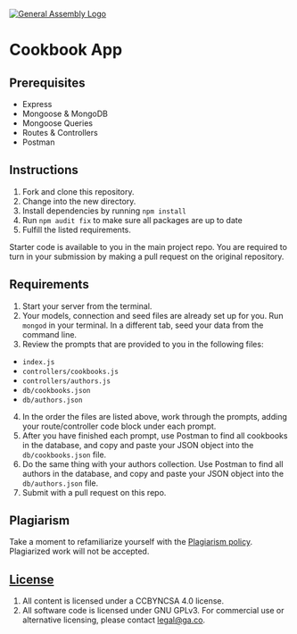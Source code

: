 [![General Assembly Logo](https://camo.githubusercontent.com/1a91b05b8f4d44b5bbfb83abac2b0996d8e26c92/687474703a2f2f692e696d6775722e636f6d2f6b6538555354712e706e67)](https://generalassemb.ly/education/web-development-immersive)

# Cookbook App

## Prerequisites

* Express
* Mongoose & MongoDB
* Mongoose Queries
* Routes & Controllers
* Postman

## Instructions

1. Fork and clone this repository.
2. Change into the new directory.
3. Install dependencies by running `npm install`
4. Run `npm audit fix` to make sure all packages are up to date
5. Fulfill the listed requirements.

Starter code is available to you in the main project repo. You are
required to turn in your submission by making a pull request on the original
repository.

## Requirements

1. Start your server from the terminal.
2. Your models, connection and seed files are already set up for you. Run `mongod` in your terminal. In a different tab, seed your data from the command line.
3. Review the prompts that are provided to you in the following files:

* `index.js`
* `controllers/cookbooks.js`
* `controllers/authors.js`
* `db/cookbooks.json`
* `db/authors.json`

4. In the order the files are listed above, work through the prompts, adding your route/controller code block under each prompt.
5. After you have finished each prompt, use Postman to find all cookbooks in the database, and copy and paste your JSON object into the `db/cookbooks.json` file.
6. Do the same thing with your authors collection. Use Postman to find all authors in the database, and copy and paste your JSON object into the `db/authors.json` file.
7. Submit with a pull request on this repo.

## Plagiarism

Take a moment to refamiliarize yourself with the [Plagiarism policy](https://git.generalassemb.ly/DC-WDI/Administrative/blob/master/plagiarism.md). Plagiarized work will not be accepted.

## [License](LICENSE)

1.  All content is licensed under a CC­BY­NC­SA 4.0 license.
2.  All software code is licensed under GNU GPLv3. For commercial use or
    alternative licensing, please contact legal@ga.co.
